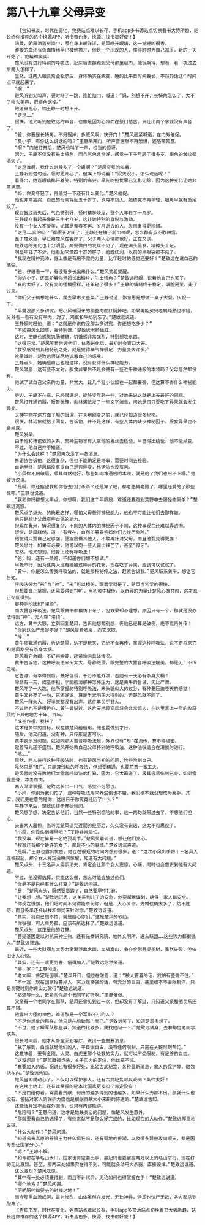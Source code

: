 # 第八十九章 父母异变
        【告知书友，时代在变化，免费站点难以长存，手机app多书源站点切换看书大势所趋，站长给你推荐的这个换源APP，听书音色多、换源、找书都好使！】
       清晨，朝霞洒落房间中，照在身上暖洋洋，楚风睁开眼睛，这一觉睡的很香。
       昨夜的血还有负面情绪早已被他抛开，他是一个乐观的人，懂得时时为自己减压，新的一天开始了，他精神奕奕。
       楚风没有进行特别的呼吸法，起床后直接跑到父母那里敲门，他很期待，想看一看一夜过去后两人怎样了。
       显然，这两人服食紫金松子后，身体确实在蜕变，睡的比平日时间要长，不然的话这个时间点早就起来了。
       “啊！”
       楚风听到尖叫声，顿时吓了一跳，连忙拍门，喊道：“妈，别想不开，长犄角怎么了，大不了咱去美容，把犄角锯掉。”
       他还真担心，怕王静一时想不开。
       “这是……”
       很快，他又听到楚致远的声音，也像是因为心惊而在张口结舌，只吐出两个字就没有声音了。
       “爸，你要是长犄角，不用锯掉，多威风啊，快开门！”楚风赶紧喊道，在门外催促。
       “臭小子，有你这么说话的吗？”王静来开门，听声音居然不再恐惧，还略带笑意。
       “啊？”门被打开后，楚风也叫了一声，相当的惊讶。
       因为，王静不仅没有长出犄角，而且气色非常好，感觉一下子年轻了很多岁，眼角的皱纹都消失了。
       “这是谁啊，我什么时候多了一个姐啊？”楚风夸张的叫着。
       王静听到这句话，顿时更开心了，但嘴上却说着：“没大没小，怎么说话呢！”
       看得出，她连眼睛都带着笑，特别的高兴。早先的担忧早已无影无踪，因为这种变化让她非常满意。
       “妈，你变年轻了，再感觉一下还有什么变化。”楚风催促。
       他也非常高兴，自己的母亲将近五十岁了，岁月不饶人，她终究不再年轻，眼角早就有鱼尾纹了。
       现在皱纹消失后，气色特别好，顿时精神焕发，整个人年轻了十几岁。
       王静现在看起来像是三十七八岁，这让她特别的喜悦与激动。
       没有一个女人不爱美，尤其是青春不再、岁月逝去的人，失而复得更珍惜。
       “这是……真的吗？”都很长时间了，王静还在镜子前出神呢，怎么都有点不敢相信。
       至于楚致远，早已跟楚风在客厅了，父子两人心情都很好，正在交谈。
       楚致远的变化也十分明显，两鬓微白的发丝不见了，现在满头黑发，精神头十足。
       明显年轻了不少，他看起来像四十岁的样子，脸膛红润，以前的黑眼袋都不见了。
       “我现在精神充沛，身上像是有用不完的力量，比年轻时的感觉还要好！”楚致远在说自己的感受。
       “爸，仔细看一下，有没有多长出来什么。”楚风笑着提醒。
       “你这小子，还真盼着你爸妈长出鳞片，生出犄角？”楚致远瞪眼，说着他自己也笑了。
       “真的太好了，没有变的怪模怪样，还年轻了很多！”王静的情绪终于稳定，满脸是笑，走了过来。
       “你们父子俩想吃什么，我去早市买些菜。”王静说道，那意思是想做一桌子大餐，庆祝一下。
       “早餐没那么多讲究，把小风带回来的那些肉都红焖掉吧，如果再能买只老鸭炖熟也不错，另外看一看有没有羊肉，对了，鸡蛋和牛奶别忘了。”楚致远说道。
       王静顿时瞪他，道：“这就是你说的没那么多讲究，你还想吃多少？”
       “不知道怎么回事，我特别饿。”楚致远老脸微红。
       这时，王静也感觉饥肠辘辘，饥饿感非常强烈，特别想吃东西。
       “这很正常。”楚风笑着告诉他们，体质进化后，最初时会胃口大开。
       “我没感觉到其他特别之处，就是觉得精气神很足，力量变大许多。”
       吃早饭时，楚致远很详尽地说着自己的感受。
       王静点头，她确信自己也是这样，没有获得什么神秘能力。
       楚风皱眉，这有些不太对，服食异果后不是会拥有一些近乎神通般的本领吗？父母居然都没有。
       他试了试自己父亲的力量，非常大，比几个壮小伙加在一起都要强，但这算不得什么神秘能力。
       旁边，王静不在意，已经很满足，能够变年轻一些，对她来说这就是上天最好的恩赐。
       楚风打开通讯器，短暂犹豫，向林诺依发了一些文字消息，问她是否只要吃下异果就会发生异变。
       天神生物在这方面了解的很深，在天地剧变之前，就已经知道很多秘密。
       很快，林诺依就给了回复，告诉他，并不是这样，有些人体内缺少神秘因子，服食异果也不会异变。
       楚风发呆。
       由于他和林诺依的关系，天神生物曾有人拿他的发丝去检验，早已得出结论，他不能异变。
       不过，他自己并不知道。
       “为什么会这样？”楚风再次发了一条消息。
       林诺依告诉他，这很复杂，但也不能确定是坏事，需要时间去检验。
       自始至终，楚风都没有提自己是否异变，林诺依也没有问。
       “小风你不用皱眉，顺其自然就好，那些如同神通般的本领，就是给了我们也用不上啊。”楚致远说道。
       “是啊，你还指望我和你爸去打打杀杀？还是算了吧，都老胳膊老腿了，哪里经受的了那些惊吓。”王静也说道。
       “我和你妈都想太平点，你想啊，我们这个年龄段，难道还要跑到荒野中去跟怪物厮杀？”楚致远宽慰。
       楚风点了点头，的确是这样，哪怕父母获得神秘能力，他也不可能让他们去那样做。
       他只是想让父母有些自保的能力。
       但现在看来，情况很复杂，不同的人体内的神秘因子不同，这种事现在还难以弄透彻。
       很快，楚风释然，道：“有我在，自然不需要爸妈你们去经历危险。”
       他觉得只要自己足够强，便能震慑其他人，不敢再针对父母，而且他要变得更强！
       楚风思忖，如果有必要，他可以向一些人露出锋芒了，甚至“獠牙”。
       忽然，他又想到，他身上还有呼吸法！
       “爸，妈，还有一条路，不知道你们想不想试。”
       早先不行，因为这两人没有接触过神异的花粉，现在吃了异果，应该可以试试了。
       “黄牛，你是怎么传我呼吸法的，就是那种秘传之法，赶紧告诉我。”楚风联系黄牛，想让它告知。
       呼吸法分为“形”与“神”，“形”可以模仿，跟着学就是了，楚风当初学的很快。
       但想要真正掌握，还需要得到“神”，当初黄牛秘传，以奇异的力量让楚风心魄共鸣，这才真正彻底得到。
       那种手段犹如“灌顶”。
       而大雷音呼吸法，楚风跟黄牛都模仿下来了，但效果却不理想，原因只有一个，那就是没办法得到“神”，无人帮“灌顶”。
       远方，黄牛大怒，立刻回复楚风，告诉他想都别想，传他已经算是破例，绝不能再外传！
       “你别这么严肃好不好？”楚风厚着脸皮，向它求取。
       “哞！”
       黄牛狂戳通讯器，告诉楚风，这不是玩笑，它绝不会再传，掌握这种呼吸法，说不定将来它和楚风都会有杀身大祸。
       楚风看它急眼，不好再索要，赶紧询问具体情况。
       黄牛告诉他，这种呼吸法来头太大，号称绝顶，跟完整的大雷音呼吸法媲美，都是无上不传之秘。
       它告诫，有幸得到后，最好低调，千万不能外泄，否则有一天必有杀身大祸！
       除非有一天，成圣作祖，才能抵消那种恐怖压力，这是黄牛的告诫，无比严肃。
       楚风吓了一大跳，他所掌握的特别呼吸法，来头貌似大的过分，有种要压迫苍天的感觉！
       黄牛又补充了一句，它还好说，算是半光明正大得到的，但楚风就不同了。
       楚风一阵头大，好半天都没有出声，这件事关乎甚大。
       不过他也不是很担心，黄牛曾说过，这片天地异变后将会非常惊人，在这里呆上一年的收获顶的上其他地方十年、百年。
       “成圣作祖，我拼了！”
       这本是黄牛的目标，现在被楚风给借用，他也要做到才行。
       随后，他又问道，没有神，只传形是否可以。
       黄牛表示没问题，就如同那大雷音呼吸法般，外界也有“形”在流传，算不得绝密。
       趁着阳光还不盛烈，楚风开始教自己父母特别的呼吸法，这种法很适合在清晨时进行。
       “咳……”
       果然，两人进行这种呼吸法时，也有楚风当初的问题，险些呛到自己。
       虽然只是“形”，只能算残缺的呼吸法，但想要精通，也要花费一番工夫。
       楚风暂时没有教他们大雷音呼吸法的打算，因为，它太霸道了，极其容易伤到己身，如同雷霆震骨，冲击血肉。
       两人渐渐掌握，楚致远长出一口气，感觉不可思议。
       “小风，你别为我们忙了，这种呼吸法用来养生倒也不错，我们根本就没想成为高手。其实，我们更在意的是你，这段日子你究竟经历了什么？”
       平静下来后，楚致远终于开始询问。
       楚风想了想，决定告诉他们，当然一些特别惊险的事，他一两句就带过去了，不想他们担心。
       夫妻两人震惊，当听完楚风讲完近期的经历后，久久没有说话，这太不可思议了。
       “小风，你没伤到哪里吧？”王静非常后怕。
       “我没事，现在算是一名绝顶高手。”楚风笑着说道，想让他们宽心。
       “穆家还有那个姓许的女子，都是不小的麻烦。”楚致远沉声道。
       “是啊。”王静也露出忧色，她也在很短的时间内想到很多，道：“这次小风出手将十三名异人连根拔起，那个女人肯定会瞬间惊醒，知道有大问题。”
       楚风点头，十三名异人高手消失，肯定会让那个女人震惊，心痛，同时也会意识到他有大问题。
       不过，他没得选择，只能这么做，怎么可能会放过他们。
       “你是不是已经有什么打算？”楚致远问道。
       “是！”楚风点头，既然要暴露了，自然要早作打算。
       “让我想一想。”楚致远沉思，这关系到儿子的安危，他要帮着谋划，确保一家人都安全。
       “你现在很强，他们短时间不见得能奈何你，但是，人心叵测，鬼蜮伎俩太多了，防不胜防，而且多半还会以我和你妈来针对你。”楚致远说道。
       “其实，我自己倒不怕，就是担心你们。”这是楚风的软肋。
       “你很强，可人单势孤，应该有所选择了。”楚致远说道。
       楚风点头，这正是他的打算。
       “菩提基因足以对抗天神生物，还有先秦研究院、地外文明所、通古联盟……这些势力都很强大。”楚致远筛选。
       最近，一些大财阀与大势力渐渐浮出水面，血战嵩山，争夺金刚菩提圣树，虽然失败，但依旧让人心惊。
       “其实，还有一家更厉害，值得加入。”楚致远忽然笑道。
       “哪一家？”王静问道。
       “老大嘛，肯定是国家。”楚风开口，但也在皱眉，道：“被人管着的话，我怕有些受不住。”
       “不一定，现在国家招募异人，实力足够强的话，有充分的自由，甚至根本不会限制你，只是关键时刻你肯出力就行”楚致远说道。
       “那还等什么，赶紧向你那个老同学打听啊。”王静催促。
       父亲有一个老同学在部队，楚风还曾见到过一次，但却没有了解过，只知道父亲和他关系还算不错。
       他露出古怪的神色，难道那是一个军衔不小的人？
       “不是你想象的那样，他只是在后勤部门而已。”楚致远笑了，知道楚风多想了。
       “不过，他了解军队那些事，知道的比较多，我找他问一下。”楚致远转身，去和那位老同学联系。
       很长时间后，他才从卧室回到客厅，说出一些重要消息。
       “我了解到，白虎就是他们的人，平日很自由，没有任何限制，只需在关键时刻帮忙。”
       这意味着，要有金刚、火灵、白虎王那个级数的实力，就可以不受限制，有足够的自由。
       “这没问题！”楚风直接点头，关于实力的定位，他丝毫不怵。
       “真要加入的话，据说也有很多好处，比如古武秘笈，各种最新消息，家人的保护等，都包括在内。”楚致远告知。
       楚风当即就动心了，不仅可以保护家人，还有古武秘笈可以观阅？条件太好！
       在这片土地上，还有谁掌握的秘本比国家更多吗？肯定没有！
       “不是白给你看，需要看贡献，付出的越多得到的也越多，如果什么力都不出，那就什么也没有。包括对家人的保护力度也是根据贡献大小来斟酌待遇的。”楚致远告知。
       这些话肯定不会在外面传，也只有内部能讲。
       “危险吗？”王静问道，这才是她最关心的问题，怕楚风发生意外。
       “那就要看自己的选择了，有些贡献不是那么好完成的，比如现在的大动作。”楚致远郑重地说道。
       “什么大动作？”楚风问道。
       “知道云贵高原的苍狼王为什么疯狂吗，还有蜀地的兽潮，以及很多异兽攻向顺天，都是因为想让国家分心。”
       “嗯？”王静不解。
       “如今都在争名山大川，国家也肯定要出手，最起码也要掌握两处以上的名山才行，现在打的无比激烈。甚至，那两三处如果实在得不到，可能就会动用大杀器，直接毁掉。”楚致远说道。
       这么激烈？楚风吃惊。
       “其中有一处必须要得到，而且不计代价，无论如何也得掌握在手！”楚致远说道。
       “哪个地方？”楚风问道。
       “历朝历代都要去的封禅之地！”
       而今那里血流成河，最为惨烈，山体虽然在发光，无比神异，但却也伏尸无数，各方都杀到胆寒了。
       【告知书友，时代在变化，免费站点难以长存，手机app多书源站点切换看书大势所趋，站长给你推荐的这个换源APP，听书音色多、换源、找书都好使！】